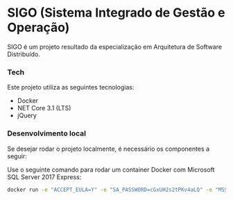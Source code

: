 # SIGO (Sistema Integrado de Gestão e Operação)
SIGO é um projeto resultado da especialização em Arquitetura de Software Distribuído.

### Tech
Este projeto utiliza as seguintes tecnologias:
* Docker
* NET Core 3.1 (LTS)
* jQuery


### Desenvolvimento local
Se desejar rodar o projeto localmente, é necessário os componentes a seguir:

Use o seguinte comando para rodar um container Docker com Microsoft SQL Server 2017 Express:
```bash
docker run -e "ACCEPT_EULA=Y" -e "SA_PASSWORD=cGxUH2s2tPKv4aLQ" -e "MSSQL_PID=Express" -p 1433:1433 -d mcr.microsoft.com/mssql/server:2017-latest-ubuntu
```